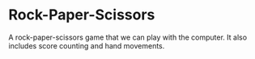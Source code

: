 # Rock-Paper-Scissors
 A rock-paper-scissors game that we can play with the computer. It also includes score counting and hand movements.

